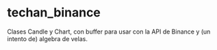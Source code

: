 # techan_binance

Clases Candle y Chart, con buffer para usar con la API de Binance  y (un intento de) algebra de velas.
